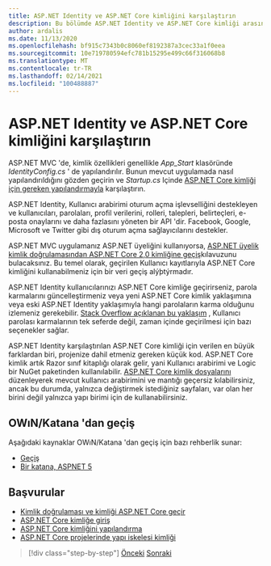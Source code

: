 ```yaml
---
title: ASP.NET Identity ve ASP.NET Core kimliğini karşılaştırın
description: Bu bölümde ASP.NET Identity ve ASP.NET Core kimliği arasındaki farklar incelanıyor. Bu, .NET Framework ' den .NET Core 'a geçiş planlarken özellikle önemlidir.
author: ardalis
ms.date: 11/13/2020
ms.openlocfilehash: bf915c7343b0c8060ef8192387a3cec33a1f0eea
ms.sourcegitcommit: 10e719780594efc781b15295e499c66f316068b8
ms.translationtype: MT
ms.contentlocale: tr-TR
ms.lasthandoff: 02/14/2021
ms.locfileid: "100488887"
---
```

# <a name="compare-aspnet-identity-and-aspnet-core-identity"></a>ASP.NET Identity ve ASP.NET Core kimliğini karşılaştırın

ASP.NET MVC 'de, kimlik özellikleri genellikle *App_Start* klasöründe *IdentityConfig.cs* ' de yapılandırılır. Bunun mevcut uygulamada nasıl yapılandırıldığını gözden geçirin ve *Startup.cs* Içinde [ASP.NET Core kimliği için gereken yapılandırmayla](https://docs.microsoft.com/aspnet/core/security/authentication/identity-configuration) karşılaştırın.

ASP.NET Identity, Kullanıcı arabirimi oturum açma işlevselliğini destekleyen ve kullanıcıları, parolaları, profil verilerini, rolleri, talepleri, belirteçleri, e-posta onaylarını ve daha fazlasını yöneten bir API 'dir. Facebook, Google, Microsoft ve Twitter gibi dış oturum açma sağlayıcılarını destekler.

ASP.NET MVC uygulamanız ASP.NET üyeliğini kullanıyorsa, [ASP.NET üyelik kimlik doğrulamasından ASP.NET Core 2,0 kimliğine geçiş](https://docs.microsoft.com/aspnet/core/migration/proper-to-2x/membership-to-core-identity)kılavuzunu bulacaksınız. Bu temel olarak, geçirilen Kullanıcı kayıtlarıyla ASP.NET Core kimliğini kullanabilmeniz için bir veri geçiş alýþtýrmadır.

ASP.NET Identity kullanıcılarınızı ASP.NET Core kimliğe geçirirseniz, parola karmalarını güncelleştirmeniz veya yeni ASP.NET Core kimlik yaklaşımına veya eski ASP.NET Identity yaklaşımıyla hangi parolaların karma olduğunu izlemeniz gerekebilir. [Stack Overflow açıklanan bu yaklaşım](https://stackoverflow.com/a/57074910/13729) , Kullanıcı parolası karmalarının tek seferde değil, zaman içinde geçirilmesi için bazı seçenekler sağlar.

ASP.NET Identity karşılaştırılan ASP.NET Core kimliği için verilen en büyük farklardan biri, projenize dahil etmeniz gereken küçük kod. ASP.NET Core kimlik artık Razor sınıf kitaplığı olarak gelir, yani Kullanıcı arabirimi ve Logic bir NuGet paketinden kullanılabilir. [ASP.NET Core kimlik dosyalarını](https://docs.microsoft.com/aspnet/core/security/authentication/scaffold-identity) düzenleyerek mevcut kullanıcı arabirimini ve mantığı geçersiz kılabilirsiniz, ancak bu durumda, yalnızca değiştirmek istediğiniz sayfaları, var olan her birini değil yalnızca yapı birimi için de kullanabilirsiniz.

## <a name="migrate-from-owin--katana"></a>OWıN/Katana 'dan geçiş

Aşağıdaki kaynaklar OWıN/Katana 'dan geçiş için bazı rehberlik sunar:

- [Geçiş](https://docs.microsoft.com/aspnet/core/migration/proper-to-2x/#globalasax-file-replacement)
- [Bir katana, ASPNET 5](https://devblogs.microsoft.com/aspnet/katana-asp-net-5-and-bridging-the-gap/)

## <a name="references"></a>Başvurular

- [Kimlik doğrulaması ve kimliği ASP.NET Core geçir](https://docs.microsoft.com/aspnet/core/migration/identity)
- [ASP.NET Core kimliğe giriş](https://docs.microsoft.com/aspnet/core/security/authorization/introduction)
- [ASP.NET Core kimliğini yapılandırma](https://docs.microsoft.com/aspnet/core/security/authentication/identity-configuration)
- [ASP.NET Core projelerinde yapı iskelesi kimliği](https://docs.microsoft.com/aspnet/core/security/authentication/scaffold-identity)

>[!div class="step-by-step"]
>[Önceki](authentication-differences.md) 
> [Sonraki](controller-differences.md)
